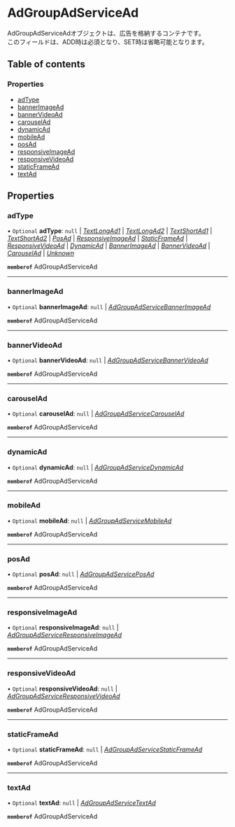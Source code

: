 # AdGroupAdServiceAd


<div lang=\"ja\"> AdGroupAdServiceAdオブジェクトは、広告を格納するコンテナです。<br> このフィールドは、ADD時は必須となり、SET時は省略可能となります。 </div> 

## Table of contents

### Properties

- [adType](adgroupadservicead.md#adtype)
- [bannerImageAd](adgroupadservicead.md#bannerimagead)
- [bannerVideoAd](adgroupadservicead.md#bannervideoad)
- [carouselAd](adgroupadservicead.md#carouselad)
- [dynamicAd](adgroupadservicead.md#dynamicad)
- [mobileAd](adgroupadservicead.md#mobilead)
- [posAd](adgroupadservicead.md#posad)
- [responsiveImageAd](adgroupadservicead.md#responsiveimagead)
- [responsiveVideoAd](adgroupadservicead.md#responsivevideoad)
- [staticFrameAd](adgroupadservicead.md#staticframead)
- [textAd](adgroupadservicead.md#textad)

## Properties

### adType

• `Optional` **adType**: ``null`` \| [*TextLongAd1*](./enums/adgroupadserviceadtype.md#textlongad1) \| [*TextLongAd2*](./enums/adgroupadserviceadtype.md#textlongad2) \| [*TextShortAd1*](./enums/adgroupadserviceadtype.md#textshortad1) \| [*TextShortAd2*](./enums/adgroupadserviceadtype.md#textshortad2) \| [*PosAd*](./enums/adgroupadserviceadtype.md#posad) \| [*ResponsiveImageAd*](./enums/adgroupadserviceadtype.md#responsiveimagead) \| [*StaticFrameAd*](./enums/adgroupadserviceadtype.md#staticframead) \| [*ResponsiveVideoAd*](./enums/adgroupadserviceadtype.md#responsivevideoad) \| [*DynamicAd*](./enums/adgroupadserviceadtype.md#dynamicad) \| [*BannerImageAd*](./enums/adgroupadserviceadtype.md#bannerimagead) \| [*BannerVideoAd*](./enums/adgroupadserviceadtype.md#bannervideoad) \| [*CarouselAd*](./enums/adgroupadserviceadtype.md#carouselad) \| [*Unknown*](./enums/adgroupadserviceadtype.md#unknown)

**`memberof`** AdGroupAdServiceAd

___

### bannerImageAd

• `Optional` **bannerImageAd**: ``null`` \| [*AdGroupAdServiceBannerImageAd*](adgroupadservicebannerimagead.md)

**`memberof`** AdGroupAdServiceAd

___

### bannerVideoAd

• `Optional` **bannerVideoAd**: ``null`` \| [*AdGroupAdServiceBannerVideoAd*](adgroupadservicebannervideoad.md)

**`memberof`** AdGroupAdServiceAd

___

### carouselAd

• `Optional` **carouselAd**: ``null`` \| [*AdGroupAdServiceCarouselAd*](adgroupadservicecarouselad.md)

**`memberof`** AdGroupAdServiceAd

___

### dynamicAd

• `Optional` **dynamicAd**: ``null`` \| [*AdGroupAdServiceDynamicAd*](adgroupadservicedynamicad.md)

**`memberof`** AdGroupAdServiceAd

___

### mobileAd

• `Optional` **mobileAd**: ``null`` \| [*AdGroupAdServiceMobileAd*](adgroupadservicemobilead.md)

**`memberof`** AdGroupAdServiceAd

___

### posAd

• `Optional` **posAd**: ``null`` \| [*AdGroupAdServicePosAd*](adgroupadserviceposad.md)

**`memberof`** AdGroupAdServiceAd

___

### responsiveImageAd

• `Optional` **responsiveImageAd**: ``null`` \| [*AdGroupAdServiceResponsiveImageAd*](adgroupadserviceresponsiveimagead.md)

**`memberof`** AdGroupAdServiceAd

___

### responsiveVideoAd

• `Optional` **responsiveVideoAd**: ``null`` \| [*AdGroupAdServiceResponsiveVideoAd*](adgroupadserviceresponsivevideoad.md)

**`memberof`** AdGroupAdServiceAd

___

### staticFrameAd

• `Optional` **staticFrameAd**: ``null`` \| [*AdGroupAdServiceStaticFrameAd*](adgroupadservicestaticframead.md)

**`memberof`** AdGroupAdServiceAd

___

### textAd

• `Optional` **textAd**: ``null`` \| [*AdGroupAdServiceTextAd*](adgroupadservicetextad.md)

**`memberof`** AdGroupAdServiceAd
